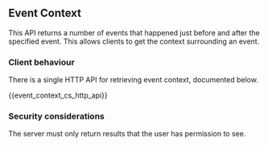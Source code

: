 ## Event Context

This API returns a number of events that happened just before and after
the specified event. This allows clients to get the context surrounding
an event.

### Client behaviour

There is a single HTTP API for retrieving event context, documented
below.

{{event\_context\_cs\_http\_api}}

### Security considerations

The server must only return results that the user has permission to see.
